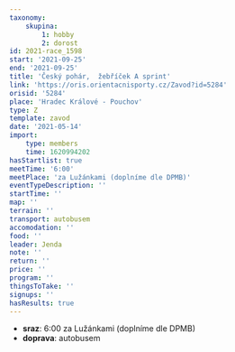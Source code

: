 ```yaml
---
taxonomy:
    skupina:
        1: hobby
        2: dorost
id: 2021-race_1598
start: '2021-09-25'
end: '2021-09-25'
title: 'Český pohár,  žebříček A sprint'
link: 'https://oris.orientacnisporty.cz/Zavod?id=5284'
orisid: '5284'
place: 'Hradec Králové - Pouchov'
type: Z
template: zavod
date: '2021-05-14'
import:
    type: members
    time: 1620994202
hasStartlist: true
meetTime: '6:00'
meetPlace: 'za Lužánkami (doplníme dle DPMB)'
eventTypeDescription: ''
startTime: ''
map: ''
terrain: ''
transport: autobusem
accomodation: ''
food: ''
leader: Jenda
note: ''
return: ''
price: ''
program: ''
thingsToTake: ''
signups: ''
hasResults: true
---
```


* **sraz**: 6:00 za Lužánkami (doplníme dle DPMB)
* **doprava**: autobusem
